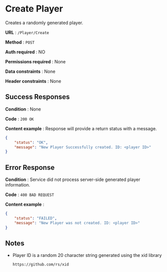 # Create Player

Creates a randomly generated player.

**URL** : `/Player/Create`

**Method** : `POST`

**Auth required** : NO

**Permissions required** : None

**Data constraints** : None

**Header constraints** : None

## Success Responses

**Condition** : None

**Code** : `200 OK`

**Content example** : Response will provide a return status with a message.

```json
{
    "status": "OK",
    "message": "New Player Successfully created. ID: <player ID>"
}
```

## Error Response

**Condition** : Service did not process server-side generated player information.

**Code** : `400 BAD REQUEST`

**Content example** :

```json
{
    "status": "FAILED",
    "message": "New Player was not created. ID: <player ID>"
}
```

## Notes

* Player ID is a random 20 character string generated using the xid library

  `https://github.com/rs/xid`
